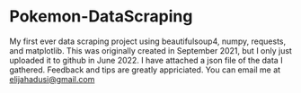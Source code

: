 # Pokemon-DataScraping
My first ever data scraping project using beautifulsoup4, numpy, requests, and matplotlib.
This was originally created in September 2021, but I only just uploaded it to github in June 2022.
I have attached a json file of the data I gathered.
Feedback and tips are greatly appriciated. You can email me at elijahadusi@gmail.com
